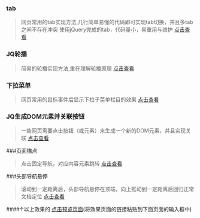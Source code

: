 ### tab
>网页常用的tab实现方法,几行简单易懂的代码即可实现tab切换，并且多tab之间不存在冲突
使用jQuery完成的tab，代码量小，易重用与维护
[点击查看](http://htmlpreview.github.io/?https://github.com/EchoYoungDee/Some-JQ-JS-Code/blob/master/tab.html)

### JQ轮播
>简易的轮播实现方法,重在理解轮播原理
[点击查看](http://htmlpreview.github.io/?https://github.com/EchoYoungDee/Some-JQ-JS-Code/blob/master/JQ轮播.html)

### 下拉菜单
>网页常用的鼠标事件后显示下拉子菜单栏目的效果
[点击查看](http://htmlpreview.github.io/?https://github.com/EchoYoungDee/Some-JQ-JS-Code/blob/master/下拉菜单.html)

### JQ生成DOM元素并关联按钮
>一些网页需要点击按钮（或元素）来生成一个新的DOM元素，并且实现关联
[点击查看](http://htmlpreview.github.io/?https://github.com/EchoYoungDee/Some-JQ-JS-Code/blob/master/JQ增加DOM元素并实现按钮控制.html)

###页面锚点
>点击固定导航，对应内容元素跳转
[点击查看](http://htmlpreview.github.io/?https://github.com/EchoYoungDee/Some-JQ-JS-Code/blob/master/页面锚点.html)

###头部导航悬停
>滚动到一定距离后，头部导航悬停在顶端，向上推动到一定距离后回归正常文档定位
[点击查看](http://htmlpreview.github.io/?https://github.com/EchoYoungDee/Some-JQ-JS-Code/blob/master/头部导航悬停.html)


####↑以上效果的 [点击预览页面](http://htmlpreview.github.io)(将效果页面的链接粘贴到下面页面的输入框中)

